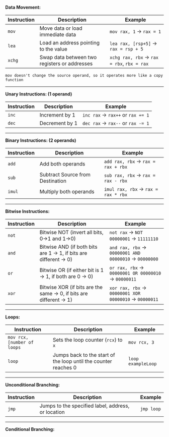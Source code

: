
**Data Movement:** 

| Instruction | Description                                  | Example                                    |
| ----------- | -------------------------------------------- | ------------------------------------------ |
| `mov`       | Move data or load immediate data             | `mov rax, 1` → `rax = 1`                   |
| `lea`       | Load an address pointing to the value        | `lea rax, [rsp+5]` → `rax = rsp + 5`       |
| `xchg`      | Swap data between two registers or addresses | `xchg rax, rbx` → `rax = rbx`, `rbx = rax` |

	mov doesn't change the source operand, so it operates more like a copy function

-------------------------------------------

**Unary Instructions: (1 operand)** 

| Instruction | Description    | Example                            |
| ----------- | -------------- | ---------------------------------- |
| `inc`       | Increment by 1 | `inc rax` -> `rax++` or `rax += 1` |
| `dec`       | Decrement by 1 | `dec rax` -> `rax--` or `rax -= 1` |

-------------------------------------------

**Binary Instructions: (2 operands)** 

| Instruction | Description                                | Example                               |
|-------------|--------------------------------------------|---------------------------------------|
| `add`       | Add both operands                         | `add rax, rbx` -> `rax = rax + rbx`   |
| `sub`       | Subtract Source from Destination           | `sub rax, rbx` -> `rax = rax - rbx`   |
| `imul`      | Multiply both operands                     | `imul rax, rbx` -> `rax = rax * rbx`  |

-------------------------------------------

**Bitwise Instructions:** 

| Instruction | Description                                                  | Example                                       |
|-------------|--------------------------------------------------------------|-----------------------------------------------|
| `not`       | Bitwise NOT (invert all bits, 0->1 and 1->0)               | `not rax` -> `NOT 00000001` -> `11111110`     |
| `and`       | Bitwise AND (if both bits are 1 -> 1, if bits are different -> 0) | `and rax, rbx` -> `00000001 AND 00000010` -> `00000000` |
| `or`        | Bitwise OR (if either bit is 1 -> 1, if both are 0 -> 0)   | `or rax, rbx` -> `00000001 OR 00000010` -> `00000011` |
| `xor`       | Bitwise XOR (if bits are the same -> 0, if bits are different -> 1) | `xor rax, rbx` -> `00000001 XOR 00000010` -> `00000011` |

-------------------------------------------

**Loops:** 

| Instruction                 | Description                                                     | Example            |
| --------------------------- | --------------------------------------------------------------- | ------------------ |
| `mov rcx, [number of loops` | Sets the loop counter (`rcx`) to `x`                            | `mov rcx, 3`       |
| `loop`                      | Jumps back to the start of the loop until the counter reaches 0 | `loop exampleLoop` |

-------------------------------------------


**Unconditional Branching:** 

| Instruction | Description                                | Example       |
|-------------|--------------------------------------------|---------------|
| `jmp`       | Jumps to the specified label, address, or location | `jmp loop` |

-------------------------------------------

**Conditional Branching:** 